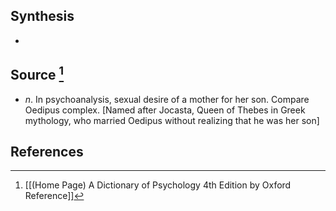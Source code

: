 ## Synthesis
- 
## Source [^1]
- $n$. In psychoanalysis, sexual desire of a mother for her son. Compare Oedipus complex. \[Named after Jocasta, Queen of Thebes in Greek mythology, who married Oedipus without realizing that he was her son]
## References

[^1]: [[(Home Page) A Dictionary of Psychology 4th Edition by Oxford Reference]]